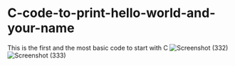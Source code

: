 # C-code-to-print-hello-world-and-your-name
This is the first and the most basic code to start with C
![Screenshot (332)](https://github.com/RishabhRaj240/C-code-to-print-hello-world-and-your-name/assets/155876855/e56501db-25ce-4e52-9d13-27c3940bdb26)
![Screenshot (333)](https://github.com/RishabhRaj240/C-code-to-print-hello-world-and-your-name/assets/155876855/0dc88002-f89b-4383-82d2-9ea6fd9cbf92)
